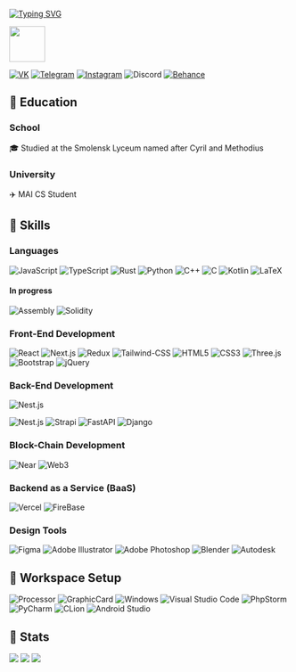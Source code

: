 [![Typing SVG](https://readme-typing-svg.herokuapp.com?pause=500&color=000000&lines=Hi+there%2C+I'm+Separatrix✌️)](https://git.io/typing-svg)

**<img src="https://aniyuki.com/wp-content/uploads/2021/05/aniyuki-anime-dance-gif-14.gif" width="64px" height="64px">**

[![VK](https://img.shields.io/badge/VK-0077FF?style=for-the-badge&logo=vk&logoColor=white)](https://vk.com/separatrix)
[![Telegram](https://img.shields.io/badge/Telegram-0088cc?style=for-the-badge&logo=telegram&logoColor=white)](https://t.me/separatrix)
[![Instagram](https://img.shields.io/badge/Instagram-%23E4405F.svg?style=for-the-badge&logo=Instagram&logoColor=white)](https://instagram.com/separatrix_x/)
![Discord](https://img.shields.io/badge/separatrix%239243-%235865F2.svg?style=for-the-badge&logo=discord&logoColor=white)
[![Behance](https://img.shields.io/badge/Behance-1769ff?style=for-the-badge&logo=behance&logoColor=white)](https://www.behance.net/nikitaloche75c)

## 🤧 Education

### School

🎓 Studied at the Smolensk Lyceum named after Cyril and Methodius

### University

✈️ MAI CS Student

## 🤯 Skills

### Languages

![JavaScript](https://img.shields.io/badge/JavaScript-323330?style=for-the-badge&logo=javascript&logoColor=F7DF1E)
![TypeScript](https://img.shields.io/badge/typescript-%23007ACC.svg?style=for-the-badge&logo=typescript&logoColor=white)
![Rust](https://img.shields.io/badge/rust-%23000000.svg?style=for-the-badge&logo=rust&logoColor=white)
![Python](https://img.shields.io/badge/python-3670A0?style=for-the-badge&logo=python&logoColor=ffdd54)
![C++](https://img.shields.io/badge/c++-%2300599C.svg?style=for-the-badge&logo=c%2B%2B&logoColor=white)
![C](https://img.shields.io/badge/c-%2300599C.svg?style=for-the-badge&logo=c&logoColor=white)
![Kotlin](https://img.shields.io/badge/kotlin-%230095D5.svg?style=for-the-badge&logo=kotlin&logoColor=white)
![LaTeX](https://img.shields.io/badge/latex-%23008080.svg?style=for-the-badge&logo=latex&logoColor=white)

#### In progress

![Assembly](https://img.shields.io/badge/assemblyscript-%23007ACC.svg?style=for-the-badge&logo=assemblyscript&logoColor=white)
![Solidity](https://img.shields.io/badge/Solidity-%23363636.svg?style=for-the-badge&logo=solidity&logoColor=white)

### Front-End Development

![React](https://img.shields.io/badge/React-20232A?style=for-the-badge&logo=react&logoColor=61DAFB)
![Next.js](https://img.shields.io/badge/Next.js-black?style=for-the-badge&logo=next.js&logoColor=white)
![Redux](https://img.shields.io/badge/Redux-593D88?style=for-the-badge&logo=redux&logoColor=white)
![Tailwind-CSS](https://img.shields.io/badge/tailwind_css-06B6D4?style=for-the-badge&logo=tailwind-css&logoColor=white)
![HTML5](https://img.shields.io/badge/html5-%23E34F26.svg?style=for-the-badge&logo=html5&logoColor=white)
![CSS3](https://img.shields.io/badge/css3-%231572B6.svg?style=for-the-badge&logo=css3&logoColor=white)
![Three.js](https://img.shields.io/badge/Three.js-000000?style=for-the-badge&logo=three.js&logoColor=white)
![Bootstrap](https://img.shields.io/badge/Bootstrap-563D7C?style=for-the-badge&logo=bootstrap&logoColor=white)
![jQuery](https://img.shields.io/badge/jQuery-0769AD?style=for-the-badge&logo=jquery&logoColor=white)

### Back-End Development

![Nest.js](https://img.shields.io/badge/-NestJs-ea2845?style=flat-square&logo=nestjs&logoColor=white)

![Nest.js](https://img.shields.io/badge/Nest.js-ea2845?style=for-the-badge&logo=nest.js&logoColor=white)
![Strapi](https://img.shields.io/badge/Strapi-271fe0?style=for-the-badge&logo=strapi)
![FastAPI](https://img.shields.io/badge/FastAPI-005571?style=for-the-badge&logo=fastapi)
![Django](https://img.shields.io/badge/django-%23092E20.svg?style=for-the-badge&logo=django&logoColor=white)

### Block-Chain Development

![Near](https://img.shields.io/badge/Near-3C3C3D?style=for-the-badge&logo=data%3Aimage%2Fpng%3Bbase64%2CiVBORw0KGgoAAAANSUhEUgAAADIAAAAyCAMAAAAp4XiDAAABp1BMVEX%2F%2F%2F%2F%2F%2F%2F%2F%2F%2F%2F%2F%2F%2F%2F%2F%2F%2F%2F%2F%2F%2F%2F%2F%2F%2F%2F%2F%2F%2F%2F%2F%2F%2F%2F%2F%2F%2F%2F%2F%2F%2F%2F%2F%2F%2F%2F%2F%2F%2F%2F%2F%2F%2F%2F%2F%2F%2F%2F%2F%2F%2F%2F%2F%2F%2F%2F%2F%2F%2F%2F%2F%2F%2F%2F%2F%2F%2F%2F%2F%2F%2F%2F%2F%2F%2F%2F%2F%2F%2F%2F%2F%2F%2F%2F%2F%2F%2F%2F%2F%2F%2F%2F%2F%2F%2F%2F%2F%2F%2F%2F%2F%2F%2F%2F%2F%2F%2F%2F%2F%2F%2F%2F%2F%2F%2F%2F%2F%2F%2F%2F%2F%2F%2F%2F%2F%2F%2F%2F%2F%2F%2F%2F%2F%2F%2F%2F%2F%2F%2F%2F%2F%2F%2F%2F%2F%2F%2F%2F%2F%2F%2F%2F%2F%2F%2F%2F%2F%2F%2F%2F%2F%2F%2F%2F%2F%2F%2F%2F%2F%2F%2F%2F%2F%2F%2F%2F%2F%2F%2F%2F%2F%2F%2F%2F%2F%2F%2F%2F%2F%2F%2F%2F%2F%2F%2F%2F%2F%2F%2F%2F%2F%2F%2F%2F%2F%2F%2F%2F%2F%2F%2F%2F%2F%2F%2F%2F%2F%2F%2F%2F%2F%2F%2F%2F%2F%2F%2F%2F%2F%2F%2F%2F%2F%2F%2F%2F%2F%2F%2F%2F%2F%2F%2F%2F%2F%2F%2F%2F%2F%2F%2F%2F%2F%2F%2F%2F%2F%2F%2F%2F%2F%2F%2F%2F%2F%2F%2F%2F%2F%2F%2F%2F%2F%2F%2F%2F%2F%2F%2F%2F%2F%2F%2F%2F%2F%2F%2F%2F%2F%2F%2F%2F%2F%2F%2F%2F%2F%2F%2F%2F%2F%2F%2F%2F%2F%2F%2F%2F%2F%2F%2F%2F%2F%2F%2F%2F%2F%2F%2F%2F%2F%2F%2F%2F%2F%2F%2F%2F%2F%2F%2F%2F%2F%2F%2F%2F%2F%2F%2F%2F%2F%2F%2F%2F%2F%2F%2F%2F%2F%2F%2F%2F%2F%2F%2F%2F%2F%2F%2F%2F%2F%2F%2F%2F%2F%2F%2F%2F%2F%2F%2F%2F%2F%2F%2F%2F%2F%2F%2F%2F%2F%2F%2F%2F%2F%2F%2F%2F%2F%2F%2F%2F%2F%2F%2F%2F%2F%2F%2F%2F%2F%2F%2F%2F%2F%2F%2F%2F%2F%2F%2F%2F%2F%2F%2F%2F%2F%2F%2F%2F%2F%2F%2F%2F%2F%2F%2F%2F%2F%2F%2F%2F%2F%2F%2F%2F%2F%2F%2F%2F%2F%2F%2F%2F%2F%2F%2F%2F%2F%2F%2F%2F%2F%2F%2F%2F%2F%2F%2F%2F%2F%2F%2F%2F%2F%2F%2F%2F%2F%2F%2F%2F%2F%2F%2F%2F%2F%2F%2F%2F%2F%2F%2F%2F%2F%2F%2F%2F%2F%2F%2F%2F%2F%2F%2F%2F%2F%2F%2F%2F%2F%2F%2F%2F%2F%2F%2F%2F%2F%2F%2F%2F%2F%2F%2F%2F%2F%2F%2F%2F%2F%2F%2F%2F%2F%2F%2F%2F%2F%2F%2F%2F%2F%2F%2F%2F%2F%2F%2F%2F%2F%2F%2F%2F%2F%2F%2F%2F%2F%2F%2F%2F%2FyNQ0fAAAAjHRSTlMAAgQGBwgKCwwNDg8RExQVFxgZGxwfICEiIyQlJygpKiwvMDE5PD0%2FQEFCQ0RGR0hKS01OUVNUV1pdX2JlZ2tsbXFyc3R1dnh5e3x%2FgoWGiYqMjZCRlZiZm56foKGio6Smp6mssLK3uL2%20wMXGycrLzM7Q0dPY2d3f4OHl5ufo6evt7u%2Fx8vP1%20Pv9%2FhYI8SQAAAH6SURBVHjanNRTl%201QEEXheW3btm3bbtu2rev1n5uVkYyT7H0y%20nuu%20ViLRdr8PD%2F%2F20X8Tn7Jf7MTs%20bHT0kt1%2FA53SD9KdzMvLX9WvAQt%20uaN7kRYHWlAhdw2STTvBN4rtAuHBoV%20ASUKTS8lEQPpEApUKiIRpJsVagAyFdUPgmaowexRM%20IeSx%2Foktk2CZH8luB3RjTrjktA7Gke8%20wJWNLiXqqOXnUxpJRdsu0ELFDc95DRywZhhsyRYS6JOke0JaU8E7mJYHXkv6dx5lQIXPFir2Shg7iSeiQ2ce8bqltPd5k9ZQl48sAPktV4E84KNMG0KPvZE24LlMCbD9FioS3Mq%20J8iWUyVxLndAucyB1smLSkomVaRP2y7SlTrgqU5Y64ZXM29QJpTLXUyWrIhfSoRTJiV8twLJxSybXZE1uS70A%202TavYn91HbmXJap8Cc5kh5Z%2FULmnSdZUiOplUCxzE1nsqVLkjYkLOvhpGQEjo5L0n1Cy0ctmVxJZyzp40zC9u%20RaaU6lgx%201Lx1RHFJpq4nlpi7ZHimgCOpJ6bAn%2FxfQ1xTLClQ6DYJlg9lJmVSoJZEuxVRCnxV4O9Kkl1QKBfY1yNzE5cnCkydBjimBeW45crMTAvC164AcYIZ8AFfSFVnCuMr%20kSGWjLgB%20YhkZF%20KgzkAQCv%20YJVM25PzwAAAABJRU5ErkJggg%3D%3D&logoColor=white)
![Web3](https://img.shields.io/badge/Web_3-F16822?style=for-the-badge&logo=web3.js&logoColor=white)

### Backend as a Service (BaaS)

![Vercel](https://img.shields.io/badge/Vercel-000000?style=for-the-badge&logo=Vercel&logoColor=white)
![FireBase](https://img.shields.io/badge/Firebase-ffaa00?style=for-the-badge&logo=Firebase&logoColor=white)

### Design Tools

![Figma](https://img.shields.io/badge/figma-%23F24E1E.svg?style=for-the-badge&logo=figma&logoColor=white)
![Adobe Illustrator](https://img.shields.io/badge/adobe%20illustrator-%23FF9A00.svg?style=for-the-badge&logo=adobe%20illustrator&logoColor=white)
![Adobe Photoshop](https://img.shields.io/badge/adobe%20photoshop-%2331A8FF.svg?style=for-the-badge&logo=adobe%20photoshop&logoColor=white)
![Blender](https://img.shields.io/badge/blender-%23F5792A.svg?style=for-the-badge&logo=blender&logoColor=white)
![Autodesk](https://img.shields.io/badge/3ds%20Max-008484?style=for-the-badge&logo=autodesk&logoColor=white)

## 🥰 Workspace Setup

![Processor](https://img.shields.io/badge/AMD-Ryzen_5_3600-ff6200?style=for-the-badge&logo=amd&logoColor=white)
![GraphicCard](https://img.shields.io/badge/AMD-RX_580-ff0000?style=for-the-badge&logo=amd&logoColor=white)
![Windows](https://img.shields.io/badge/Windows_11-0078D6?style=for-the-badge&logo=windows&logoColor=white)
![Visual Studio Code](https://img.shields.io/badge/Visual%20Studio%20Code-0078d7.svg?style=for-the-badge&logo=visual-studio-code&logoColor=white)
![PhpStorm](https://img.shields.io/badge/phpstorm-143?style=for-the-badge&logo=phpstorm&logoColor=black&color=black&labelColor=darkorchid)
![PyCharm](https://img.shields.io/badge/pycharm-143?style=for-the-badge&logo=pycharm&logoColor=black&color=black&labelColor=7cfa5c)
![CLion](https://img.shields.io/badge/CLion-143?style=for-the-badge&logo=clion&logoColor=black&color=black&labelColor=34eb9f)
![Android Studio](https://img.shields.io/badge/Android%20Studio-3DDC84.svg?style=for-the-badge&logo=android-studio&logoColor=white)

## 🤮 Stats

![](https://github-profile-summary-cards.vercel.app/api/cards/profile-details?username=separatrixxx&theme=github)
![](http://github-profile-summary-cards.vercel.app/api/cards/repos-per-language?username=separatrixxx&theme=github)
![](https://github-profile-summary-cards.vercel.app/api/cards/most-commit-language?username=separatrixxx&theme=github)
